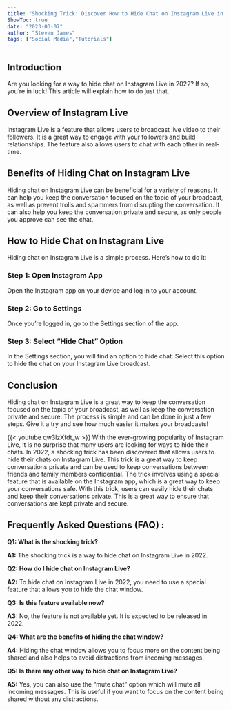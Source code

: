 ```yaml
---
title: "Shocking Trick: Discover How to Hide Chat on Instagram Live in 2022!"
ShowToc: true 
date: "2023-03-07"
author: "Steven James" 
tags: ["Social Media","Tutorials"]
---
```

## Introduction

Are you looking for a way to hide chat on Instagram Live in 2022? If so, you’re in luck! This article will explain how to do just that. 

## Overview of Instagram Live

Instagram Live is a feature that allows users to broadcast live video to their followers. It is a great way to engage with your followers and build relationships. The feature also allows users to chat with each other in real-time. 

## Benefits of Hiding Chat on Instagram Live

Hiding chat on Instagram Live can be beneficial for a variety of reasons. It can help you keep the conversation focused on the topic of your broadcast, as well as prevent trolls and spammers from disrupting the conversation. It can also help you keep the conversation private and secure, as only people you approve can see the chat. 

## How to Hide Chat on Instagram Live

Hiding chat on Instagram Live is a simple process. Here’s how to do it: 

### Step 1: Open Instagram App

Open the Instagram app on your device and log in to your account. 

### Step 2: Go to Settings

Once you’re logged in, go to the Settings section of the app. 

### Step 3: Select “Hide Chat” Option

In the Settings section, you will find an option to hide chat. Select this option to hide the chat on your Instagram Live broadcast. 

## Conclusion

Hiding chat on Instagram Live is a great way to keep the conversation focused on the topic of your broadcast, as well as keep the conversation private and secure. The process is simple and can be done in just a few steps. Give it a try and see how much easier it makes your broadcasts!

{{< youtube qw3lzXfdt_w >}} 
With the ever-growing popularity of Instagram Live, it is no surprise that many users are looking for ways to hide their chats. In 2022, a shocking trick has been discovered that allows users to hide their chats on Instagram Live. This trick is a great way to keep conversations private and can be used to keep conversations between friends and family members confidential. The trick involves using a special feature that is available on the Instagram app, which is a great way to keep your conversations safe. With this trick, users can easily hide their chats and keep their conversations private. This is a great way to ensure that conversations are kept private and secure.

## Frequently Asked Questions (FAQ) :
**Q1: What is the shocking trick?**

**A1:** The shocking trick is a way to hide chat on Instagram Live in 2022.

**Q2: How do I hide chat on Instagram Live?**

**A2:** To hide chat on Instagram Live in 2022, you need to use a special feature that allows you to hide the chat window.

**Q3: Is this feature available now?**

**A3:** No, the feature is not available yet. It is expected to be released in 2022.

**Q4: What are the benefits of hiding the chat window?**

**A4:** Hiding the chat window allows you to focus more on the content being shared and also helps to avoid distractions from incoming messages.

**Q5: Is there any other way to hide chat on Instagram Live?**

**A5:** Yes, you can also use the “mute chat” option which will mute all incoming messages. This is useful if you want to focus on the content being shared without any distractions.


